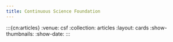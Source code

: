 ```yaml
---
title: Continuous Science Foundation
---
```


:::{cn:articles}
:venue: csf
:collection: articles
:layout: cards
:show-thumbnails:
:show-date:
:::
